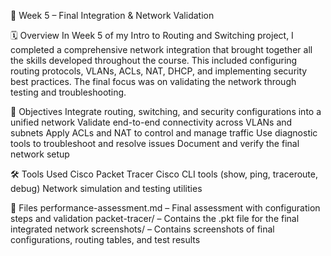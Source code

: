 📘 Week 5 – Final Integration & Network Validation

🗓️ Overview
In Week 5 of my Intro to Routing and Switching project, I completed a comprehensive network integration that brought together all the skills developed throughout the course. This included configuring routing protocols, VLANs, ACLs, NAT, DHCP, and implementing security best practices. The final focus was on validating the network through testing and troubleshooting.

🎯 Objectives
Integrate routing, switching, and security configurations into a unified network
Validate end-to-end connectivity across VLANs and subnets
Apply ACLs and NAT to control and manage traffic
Use diagnostic tools to troubleshoot and resolve issues
Document and verify the final network setup

🛠️ Tools Used
Cisco Packet Tracer
Cisco CLI tools (show, ping, traceroute, debug)
Network simulation and testing utilities

📂 Files
performance-assessment.md – Final assessment with configuration steps and validation
packet-tracer/ – Contains the .pkt file for the final integrated network
screenshots/ – Contains screenshots of final configurations, routing tables, and test results
